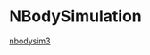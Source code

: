# NBodySimulation

[nbodysim3](https://github.com/Joey574/NBodySimulation/blob/master/NBodySimulation_CPU/videos/nbodysim3.mp4)
